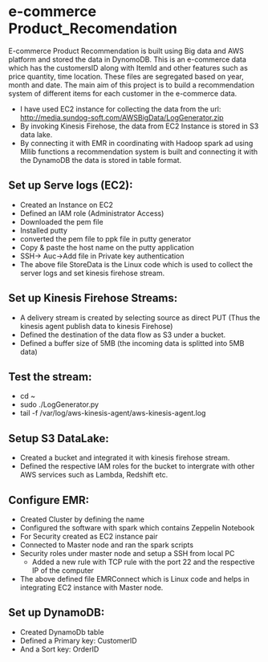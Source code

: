 # e-commerce Product_Recomendation
E-commerce Product Recommendation is built using Big data and AWS platform and stored the data in DynomoDB.
This is an e-commerce data which has the customersID along with ItemId and other features such as price quantity, time location. These files are segregated based on year, month and date. The main aim of this project is to build a recommendation system of different items for each customer in the e-commerce data. 
-	I have used EC2 instance for collecting the data from the url: http://media.sundog-soft.com/AWSBigData/LogGenerator.zip
-	By invoking Kinesis Firehose, the data from EC2 Instance is stored in S3 data lake.
-	By connecting it with EMR in coordinating with Hadoop spark ad using Mllib functions a recommendation system is built and connecting it with the DynamoDB the data is stored in table format.
## Set up Serve logs (EC2):
-	Created an Instance on EC2
-	Defined an IAM role (Administrator Access)
-	Downloaded the pem file
-	Installed putty
-	converted the pem file to ppk file in putty generator
-	Copy & paste the host name on the putty application
-	SSH-> Auc->Add file in Private key authentication
-	The above file StoreData is the Linux code which is used to collect the server logs and set kinesis firehose stream.
## Set up Kinesis Firehose Streams:
-   A delivery stream is created by selecting source as direct PUT (Thus the kinesis agent publish data to kinesis Firehose)
-   Defined the destination of the data flow as S3 under a bucket.
-   Defined a buffer size of 5MB (the incoming data is splitted into 5MB data)
## Test the stream:
-	cd ~
-	sudo ./LogGenerator.py
-	tail -f /var/log/aws-kinesis-agent/aws-kinesis-agent.log
## Setup S3 DataLake:
-   Created a bucket and integrated it with kinesis firehose stream.
-   Defined the respective IAM roles for the bucket to intergrate with other AWS services such as Lambda, Redshift etc.
## Configure EMR:
-   Created Cluster by defining the name
-   Configured the software with spark which contains Zeppelin Notebook
-   For Security created as EC2 instance pair
-   Connected to Master node and ran the spark scripts 
-   Security roles under master node and setup a SSH from local PC 
	-   Added a new rule with TCP rule with the port 22 and the respective IP of the computer
-   The above defined file EMRConnect which is Linux code and helps in integrating EC2 instance with Master node. 
## Set up DynamoDB:
-	Created DynamoDb table
-	Defined a Primary key: CustomerID
-	And a Sort key: OrderID




